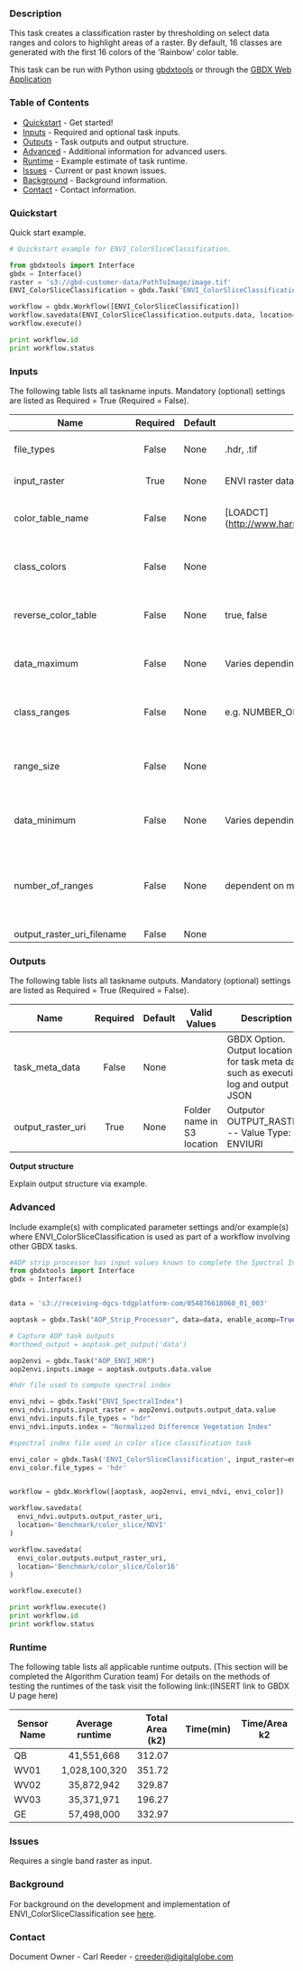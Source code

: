### Description
This task creates a classification raster by thresholding on select data ranges and colors to highlight areas of a raster.  By default, 16 classes are generated with the first 16 colors of the 'Rainbow' color table.

This task can be run with Python using [gbdxtools](https://github.com/DigitalGlobe/gbdxtools) or through the [GBDX Web Application](https://gbdx.geobigdata.io/materials/)

### Table of Contents
 * [Quickstart](#quickstart) - Get started!
 * [Inputs](#inputs) - Required and optional task inputs.
 * [Outputs](#outputs) - Task outputs and output structure.
 * [Advanced](#advanced) - Additional information for advanced users.
 * [Runtime](#runtime) - Example estimate of task runtime.
 * [Issues](#issues) - Current or past known issues.
 * [Background](#background) - Background information.
 * [Contact](#contact) - Contact information.

### Quickstart

Quick start example.

```python
# Quickstart example for ENVI_ColorSliceClassification.  

from gbdxtools import Interface
gbdx = Interface()
raster = 's3://gbd-customer-data/PathToImage/image.tif'
ENVI_ColorSliceClassification = gbdx.Task('ENVI_ColorSliceClassification', raster=raster)

workflow = gbdx.Workflow([ENVI_ColorSliceClassification])  
workflow.savedata(ENVI_ColorSliceClassification.outputs.data, location='ENVI_ColorSliceClassification')
workflow.execute()

print workflow.id
print workflow.status
```

### Inputs
The following table lists all taskname inputs.
Mandatory (optional) settings are listed as Required = True (Required = False).

  Name  |  Required  |  Default  |  Valid Values  |  Description  
--------|:----------:|-----------|----------------|---------------
file_types|False|None| .hdr, .tif|GBDX Option. Comma seperated list of permitted file type extensions. Use this to filter input files -- Value Type: STRING
input_raster|True|None|ENVI raster dataset |Specify a 1 band raster on which to perform color slice classification. -- Value Type: ENVIRASTER
color_table_name|False|None|[LOADCT] (http://www.harrisgeospatial.com/docs/loadct_procedure.html)|Specify a string with the name of an IDL color table.  The default value is Rainbow.  Issue the following command to find valid strings: LOADCT, get_name=color_table_names. -- Value Type: STRING
class_colors|False|None| |Specify a (3,n) byte array with the RGB colors for the given ranges, where n is the number of classes.  Use this property in conjunction with CLASS_RANGES. -- Value Type: BYTE
reverse_color_table|False|None| true, false |Set this property to reverse the color table.  Use this property in conjunction with COLOR_TABLE_NAME property. The options are true or false. -- Value Type: BOOL
data_maximum|False|None| Varies depending on raster values|Specify the maximum value used to calculate data ranges with NUMBER_OF_RANGES.  If this is not set, then the largest value in the INPUT_RASTER band is used. -- Value Type: DOUBLE
class_ranges|False|None| e.g. NUMBER_OF_RANGES = 5|Specify a (2,n) array of color slice ranges, where n is the number of classes.  In each array element, specify the minimum and maximum data value for the class. -- Value Type: DOUBLE
range_size|False|None| |Specify the width of each data range to create.  The NUMBER_OF_RANGES is used in conjunction with RANGE_SIZE.  Any data above DATA_MINIMUM+NUMBER_OF_RANGES*RANGE_SIZE will not be classified.  -- Value Type: DOUBLE
data_minimum|False|None|Varies depending on raster values |Specify the minimum value used to calculate data ranges with NUMBER_OF_RANGES or RANGE_SIZE.  If this is not set, then the smallest value in the INPUT_RASTER band is used. -- Value Type: DOUBLE
number_of_ranges|False|None| dependent on minimum and maximum |Specify the number of data ranges to create.  If RANGE_SIZE is specified, then the ranges are each that width, starting at DATA_MINIMUM and ending at DATA_MINIMUM+NUMBER_OF_RANGES*RANGE_SIZE.  If RANGE_SIZE is not specified, then the ranges are equal width between DATA_MINIMUM and DATA_MAXIMUM. -- Value Type: UINT
output_raster_uri_filename|False|None|  |Output OUTPUT_RASTER. -- Value Type: ENVIURI

### Outputs
The following table lists all taskname outputs.
Mandatory (optional) settings are listed as Required = True (Required = False).

  Name  |  Required  |  Default  |  Valid Values  |  Description  
--------|:----------:|-----------|----------------|---------------
task_meta_data|False|None| |GBDX Option. Output location for task meta data such as execution log and output JSON
output_raster_uri|True|None| Folder name in S3 location|Outputor OUTPUT_RASTER. -- Value Type: ENVIURI

**Output structure**

Explain output structure via example.


### Advanced
Include example(s) with complicated parameter settings and/or example(s) where
ENVI_ColorSliceClassification is used as part of a workflow involving other GBDX tasks.

```python
#AOP strip processor has input values known to complete the Spectral Index task
from gbdxtools import Interface
gbdx = Interface()


data = 's3://receiving-dgcs-tdgplatform-com/054876618060_01_003'

aoptask = gbdx.Task("AOP_Strip_Processor", data=data, enable_acomp=True, enable_pansharpen=False, enable_dra=False, bands='MS')

# Capture AOP task outputs
#orthoed_output = aoptask.get_output('data')

aop2envi = gbdx.Task("AOP_ENVI_HDR")
aop2envi.inputs.image = aoptask.outputs.data.value

#hdr file used to compute spectral index

envi_ndvi = gbdx.Task("ENVI_SpectralIndex")
envi_ndvi.inputs.input_raster = aop2envi.outputs.output_data.value
envi_ndvi.inputs.file_types = "hdr"
envi_ndvi.inputs.index = "Normalized Difference Vegetation Index"

#spectral index file used in color slice classification task

envi_color = gbdx.Task('ENVI_ColorSliceClassification', input_raster=envi_ndvi.outputs.output_raster_uri.value)
envi_color.file_types = 'hdr'


workflow = gbdx.Workflow([aoptask, aop2envi, envi_ndvi, envi_color])

workflow.savedata(
  envi_ndvi.outputs.output_raster_uri,
  location='Benchmark/color_slice/NDVI'
)

workflow.savedata(
  envi_color.outputs.output_raster_uri,
  location='Benchmark/color_slice/Color16'
)

workflow.execute()

print workflow.execute()
print workflow.id
print workflow.status

```

### Runtime

The following table lists all applicable runtime outputs. (This section will be completed the Algorithm Curation team)
For details on the methods of testing the runtimes of the task visit the following link:(INSERT link to GBDX U page here)

  Sensor Name  |  Average runtime  |  Total Area (k2)  |  Time(min)  |  Time/Area k2
--------|:----------:|-----------|----------------|---------------
QB | 41,551,668 | 312.07 |  |  |
WV01| 1,028,100,320 |351.72 | | |
WV02|35,872,942|329.87| | |
WV03|35,371,971|196.27| | |
GE| 57,498,000|332.97| | |

### Issues
Requires a single band raster as input.


### Background
For background on the development and implementation of ENVI_ColorSliceClassification see [here](http://www.harrisgeospatial.com/docs/ENVIColorSliceClassificationTask.html).


### Contact
Document Owner - Carl Reeder - creeder@digitalglobe.com
